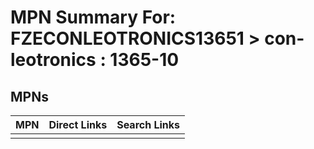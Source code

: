 



# MPN Summary For: FZECONLEOTRONICS13651 > con-leotronics : 1365-10

## MPNs
  

|MPN|Direct Links|Search Links|
| :--- | :--- | :--- |
||||
